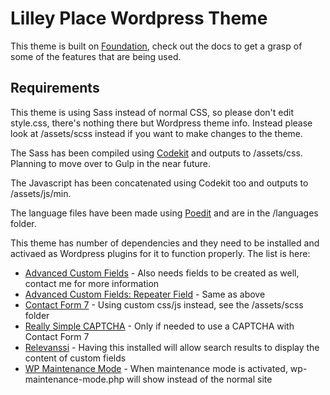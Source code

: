 # Lilley Place Wordpress Theme

This theme is built on [Foundation](http://foundation.zurb.com), check out the docs to get a grasp of some of the features that are being used.

## Requirements

This theme is using Sass instead of normal CSS, so please don't edit style.css, there's nothing there but Wordpress theme info. Instead please look at /assets/scss instead if you want to make changes to the theme.

The Sass has been compiled using [Codekit](https://incident57.com/codekit/) and outputs to /assets/css. Planning to move over to Gulp in the near future.

The Javascript has been concatenated using Codekit too and outputs to /assets/js/min.

The language files have been made using [Poedit](https://poedit.net) and are in the /languages folder.

This theme has number of dependencies and they need to be installed and activaed as Wordpress plugins for it to function properly.
The list is here:

* [Advanced Custom Fields](https://wordpress.org/plugins/advanced-custom-fields/) - Also needs fields to be created as well, contact me for more information
* [Advanced Custom Fields: Repeater Field](http://www.advancedcustomfields.com/) - Same as above
* [Contact Form 7](https://wordpress.org/plugins/contact-form-7/) - Using custom css/js instead, see the /assets/scss folder
* [Really Simple CAPTCHA](https://wordpress.org/plugins/really-simple-captcha/) - Only if needed to use a CAPTCHA with Contact Form 7
* [Relevanssi](https://wordpress.org/plugins/relevanssi/) - Having this installed will allow search results to display the content of custom fields
* [WP Maintenance Mode](https://wordpress.org/plugins/wp-maintenance-mode/) - When maintenance mode is activated, wp-maintenance-mode.php will show instead of the normal site
